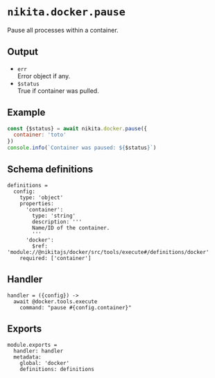 
# `nikita.docker.pause`

Pause all processes within a container.

## Output

* `err`   
  Error object if any.
* `$status`   
  True if container was pulled.

## Example

```js
const {$status} = await nikita.docker.pause({
  container: 'toto'
})
console.info(`Container was paused: ${$status}`)
```

## Schema definitions

    definitions =
      config:
        type: 'object'
        properties:
          'container':
            type: 'string'
            description: '''
            Name/ID of the container.
            '''
          'docker':
            $ref: 'module://@nikitajs/docker/src/tools/execute#/definitions/docker'
        required: ['container']

## Handler

    handler = ({config}) ->
      await @docker.tools.execute
        command: "pause #{config.container}"

## Exports

    module.exports =
      handler: handler
      metadata:
        global: 'docker'
        definitions: definitions

